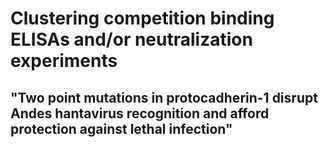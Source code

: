 # Clustering competition binding ELISAs and/or neutralization experiments
## "Two point mutations in protocadherin-1 disrupt Andes hantavirus recognition and afford protection against lethal infection"